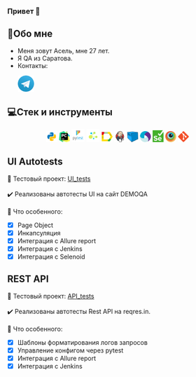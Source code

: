 ### Привет 👋

<!--Обо мне-->

## :information_desk_person:Обо мне

- Меня зовут Асель, мне 27 лет.
- Я QA из Саратова.
- Контакты:

<p>
  &#8287;&#8287;&#8287;&#8287;&#8287;
  <a href="https://t.me/bis_asel"><img width="37px" alt="Telegram" title="Telegram" src="./images/icons/tg.png"/></a>
  &#8287;
</p>

## 💻Стек и инструменты

<p  align="center">
  <code><img width="5%" title="Python" src="./images/icons/python.png"></code>
  <code><img width="5%" title="PyCharm" src="./images/icons/pycharm.png"></code>
  <code><img width="6%" title="Pytest" src="./images/icons/pytest.png"></code>
  <code><img width="6%" title="Selene" src="./images/icons/selene.png"></code>
  <code><img width="5%" title="Allure Report" src="./images/icons/allure_report.png"></code>
  <code><img width="5%" title="Jenkins" src="./images/icons/jenkins.png"></code>
  <code><img width="5%" title="Selenoid" src="./images/icons/selenoid.png"></code>
  <code><img width="5%" title="Appium" src="./images/icons/Appium-01.png"></code>
  <code><img width="5%" title="Selenium" src="./images/icons/selenium.png"></code>
  <code><img width="5%" title="Browserstack" src="./images/icons/browserstack.png"></code>
  <code><img width="5%" title="Github" src="./images/icons/git-logo.svg"></code>
</p>

## UI Autotests
:link: Тестовый проект: <a target="_blank" href="https://github.com/aselka/qa_quru_ui">UI_tests</a></br></br>
:heavy_check_mark: Реализованы автотесты UI на сайт DEMOQA </br></br>
:round_pushpin: Что особенного:

- [x] Page Object
- [x] Инкапсуляция
- [x] Интеграция с Allure report
- [x] Интеграция с Jenkins
- [x] Интеграция с Selenoid

## REST API
:link: Тестовый проект: <a target="_blank" href="https://github.com/aselka/qa_quru_api">API_tests</a></br></br>
:heavy_check_mark: Реализованы автотесты Rest API на reqres.in.</br></br>
:round_pushpin: Что особенного:

- [x] Шаблоны форматирования логов запросов
- [x] Управление конфигом через pytest
- [x] Интеграция с Allure report
- [x] Интеграция с Jenkins
